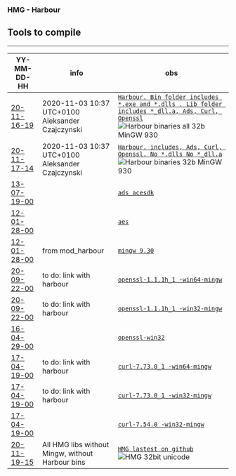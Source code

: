 ### HMG - Harbour
## Tools to compile
---

YY-MM-DD-HH | info | obs |
--- | --- | --- |
[20-11-16-19 ](https://github.com/asistex/hmg_tools_compilation/raw/main/bin/hb32_mgw930_32b_20201116-19.zip) | 2020-11-03 10:37 UTC+0100 Aleksander Czajczynski | [`Harbour. Bin folder includes *.exe and *.dlls . Lib folder includes *_dll.a, Ads, Curl, Openssl`](https://github.com/asistex/hmg_tools_compilation/raw/main/bin/hb32_mgw930_32b_20201116-19.zip)  ![Harbour binaries all 32b MinGW 930](https://github.com/asistex/hmg_tools_compilation/workflows/Harbour%20binaries%2032b%20MinGW%20930/badge.svg) |
[20-11-17-14 ](https://github.com/asistex/hmg_tools_compilation/raw/main/bin/hb32_mgw930_32b_20201117-14.zip) | 2020-11-03 10:37 UTC+0100 Aleksander Czajczynski | [`Harbour. includes, Ads, Curl, Openssl. No *.dlls No *_dll.a`](https://github.com/asistex/hmg_tools_compilation/raw/main/bin/hb32_mgw930_32b_20201117-14.zip)  ![Harbour binaries 32b MinGW 930](https://github.com/asistex/hmg_tools_compilation/workflows/Harbour%20binaries%2032b%20MinGW%20930/badge.svg) |
[13-07-19-00 ](https://github.com/asistex/hmg_tools_compilation/raw/main/bin/acesdk.zip) |  | [`ads acesdk`](https://github.com/asistex/hmg_tools_compilation/raw/main/bin/acesdk.zip) |
[12-01-28-00 ](https://github.com/asistex/hmg_tools_compilation/raw/main/bin/aes.zip) |  | [`aes`](https://github.com/asistex/hmg_tools_compilation/raw/main/bin/aes.zip) |
[12-01-28-00 ](https://bitbucket.org/lorenzodla/mod_harbour_actions_resources/downloads/mingw32.zip) | from mod_harbour | [`mingw 9.30`](https://bitbucket.org/lorenzodla/mod_harbour_actions_resources/downloads/mingw32.zip)
[20-09-22-00 ](https://github.com/asistex/hmg_tools_compilation/raw/main/bin/openssl-1.1.1h_1-win64-mingw.zip) | to do: link with harbour | [`openssl-1.1.1h_1 -win64-mingw`](https://github.com/asistex/hmg_tools_compilation/raw/main/bin/openssl-1.1.1h_1-win64-mingw.zip) |
[20-09-22-00 ](https://github.com/asistex/hmg_tools_compilation/raw/main/bin/openssl-1.1.1h_1-win32-mingw.zip) | to do: link with harbour | [`openssl-1.1.1h_1 -win32-mingw`](https://github.com/asistex/hmg_tools_compilation/raw/main/bin/openssl-1.1.1h_1-win32-mingw.zip) |
[16-04-29-00 ](https://github.com/asistex/hmg_tools_compilation/raw/main/bin/OpenSSL-Win32.zip) |  | [`openssl-win32`](https://github.com/asistex/hmg_tools_compilation/raw/main/bin/OpenSSL-Win32.zip) |
[17-04-19-00 ](https://github.com/asistex/hmg_tools_compilation/raw/main/bin/curl-7.73.0_1-win64-mingw.zip) | to do: link with harbour | [`curl-7.73.0_1 -win64-mingw`](https://github.com/asistex/hmg_tools_compilation/raw/main/bin/curl-7.73.0_1-win64-mingw.zip) |
[17-04-19-00 ](https://github.com/asistex/hmg_tools_compilation/raw/main/bin/curl-7.73.0_1-win32-mingw.zip) | to do: link with harbour | [`curl-7.73.0_1 -win32-mingw`](https://github.com/asistex/hmg_tools_compilation/raw/main/bin/curl-7.73.0_1-win32-mingw.zip) |
[17-04-19-00 ](https://github.com/asistex/hmg_tools_compilation/raw/main/bin/curl-7.54.0-win32-mingw.zip) |  | [`curl-7.54.0 -win32-mingw`](https://github.com/asistex/hmg_tools_compilation/raw/main/bin/curl-7.54.0-win32-mingw.zip) |
[20-11-19-15 ](https://github.com/asistex/hmg_tools_compilation/raw/main/bin/hmg_on_github_uni_32b_20201119-15.zip) | All HMG libs without Mingw, without Harbour bins | [`HMG lastest on github`](https://github.com/asistex/hmg_tools_compilation/raw/main/bin/hmg_on_github_uni_32b_20201119-15.zip) ![HMG 32bit unicode](https://github.com/asistex/hmg_tools_compilation/workflows/HMG%2032bit%20unicode/badge.svg) |



